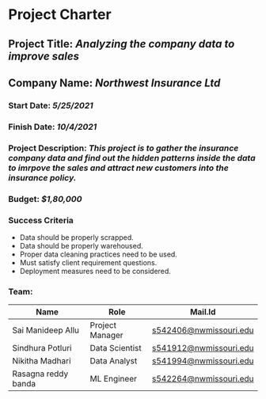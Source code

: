 # Project Charter

## **Project Title:** *Analyzing the company data to improve sales*

## **Company Name:** *Northwest Insurance Ltd*

### **Start Date:** *5/25/2021*
### **Finish Date:** *10/4/2021*


### **Project Description:** *This project is to gather the insurance company data and find out the hidden patterns inside the data to imrpove the sales and attract new customers into the insurance policy.*

### **Budget:** *$1,80,000*

### **Success Criteria** 
 *  Data should be properly scrapped.
 *  Data should be properly warehoused.
 *  Proper data cleaning practices need to be used.
 *  Must satisfy client requirement questions.
 *  Deployment measures need to be considered.

### **Team:**
Name | Role | Mail.Id
------------ | ------------- | -------------
Sai Manideep Allu | Project Manager | s542406@nwmissouri.edu
Sindhura Potluri | Data Scientist | s541912@nwmissouri.edu
Nikitha Madhari | Data Analyst | s541994@nwmissouri.edu
Rasagna reddy banda | ML Engineer | s542264@nwmissouri.edu

